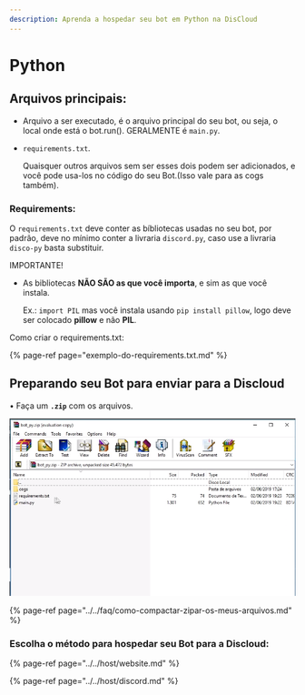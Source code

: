 ```yaml
---
description: Aprenda a hospedar seu bot em Python na DisCloud
---
```


# Python

## Arquivos principais:

* Arquivo a ser executado, é o arquivo principal do seu bot, ou seja, o local onde está o bot.run(). GERALMENTE é `main.py`.   
* `requirements.txt`. 

  Quaisquer outros arquivos sem ser esses dois podem ser adicionados, e você pode usa-los no código do seu Bot.\(Isso vale para as cogs também\).

### Requirements:

O `requirements.txt` deve conter as bíbliotecas usadas no seu bot, por padrão, deve no mínimo conter a livraria `discord.py`, caso use a livraria `disco-py` basta substituir.

IMPORTANTE!

* As bibliotecas **NÃO SÃO as que você importa**, e sim as que você instala.   

  Ex.: `import PIL` mas você instala usando `pip install pillow`, logo deve ser colocado **pillow** e não **PIL**.

Como criar o requirements.txt:

{% page-ref page="exemplo-do-requirements.txt.md" %}

## Preparando seu Bot para enviar para a Discloud

• Faça um **`.zip`** com os arquivos.

![Exemplo no Windows](../../.gitbook/assets/image%20%2811%29.png)

{% page-ref page="../../faq/como-compactar-zipar-os-meus-arquivos.md" %}

### Escolha o método para hospedar seu Bot para a Discloud:

{% page-ref page="../../host/website.md" %}

{% page-ref page="../../host/discord.md" %}


